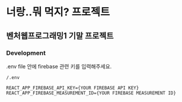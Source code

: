 # 너랑..뭐 먹지? 프로젝트 
## 벤처웹프로그래밍1 기말 프로젝트 


### Development

.env file 안에 firebase 관련 키를 입력해주세요.
```
/.env

REACT_APP_FIREBASE_API_KEY={YOUR FIREBASE API KEY}
REACT_APP_FIREBASE_MEASUREMENT_ID={YOUR FIREBASE MEASUREMENT ID}
```